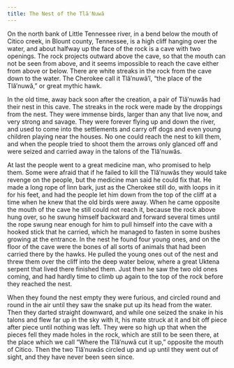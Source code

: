 ```yaml
---
title: The Nest of the Tlă′Nuwă
---
```


On the north bank of Little Tennessee river, in a bend below the mouth of Citico creek, in Blount county, Tennessee, is a high cliff hanging over the water, and about halfway up the face of the rock is a cave with two openings. The rock projects outward above the cave, so that the mouth can not be seen from above, and it seems impossible to reach the cave either from above or below. There are white streaks in the rock from the cave down to the water. The Cherokee call it Tlă′nuwâ′ĭ, “the place of the Tlă′nuwă,” or great mythic hawk.

In the old time, away back soon after the creation, a pair of Tlă′nuwăs had their nest in this cave. The streaks in the rock were made by the droppings from the nest. They were immense birds, larger than any that live now, and very strong and savage. They were forever flying up and down the river, and used to come into the settlements and carry off dogs and even young children playing near the houses. No one could reach the nest to kill them, and when the people tried to shoot them the arrows only glanced off and were seized and carried away in the talons of the Tlă′nuwăs.

At last the people went to a great medicine man, who promised to help them. Some were afraid that if he failed to kill the Tlă′nuwăs they would take revenge on the people, but the medicine man said he could fix that. He made a long rope of linn bark, just as the Cherokee still do, with loops in it for his feet, and had the people let him down from the top of the cliff at a time when he knew that the old birds were away. When he came opposite the mouth of the cave he still could not reach it, because the rock above hung over, so he swung himself backward and forward several times until the rope swung near enough for him to pull himself into the cave with a hooked stick that he carried, which he managed to fasten in some bushes growing at the entrance. In the nest he found four young ones, and on the floor of the cave were the bones of all sorts of animals that had been carried there by the hawks. He pulled the young ones out of the nest and threw them over the cliff into the deep water below, where a great Uktena serpent that lived there finished them. Just then he saw the two old ones coming, and had hardly time to climb up again to the top of the rock before they reached the nest.

When they found the nest empty they were furious, and circled round and round in the air until they saw the snake put up its head from the water. Then they darted straight downward, and while one seized the snake in his talons and flew far up in the sky with it, his mate struck at it and bit off piece after piece until nothing was left. They were so high up that when the pieces fell they made holes in the rock, which are still to be seen there, at the place which we call “Where the Tlă′nuwă cut it up,” opposite the mouth of Citico. Then the two Tlă′nuwăs circled up and up until they went out of sight, and they have never been seen since.

